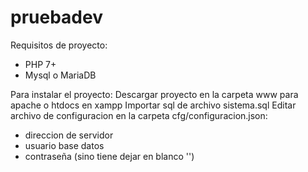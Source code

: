 # pruebadev

Requisitos de proyecto:
- PHP 7+
- Mysql o MariaDB

Para instalar el proyecto:
Descargar proyecto en la carpeta www para apache o htdocs en xampp
Importar sql de archivo sistema.sql
Editar archivo de configuracion en la carpeta cfg/configuracion.json:
 - direccion de servidor
 - usuario base datos
 - contraseña (sino tiene dejar en blanco '')
